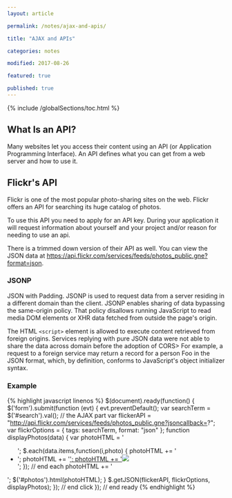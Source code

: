 ```yaml
---
layout: article

permalink: /notes/ajax-and-apis/

title: "AJAX and APIs"

categories: notes

modified: 2017-08-26

featured: true

published: true
---
```


{% include /globalSections/toc.html %}

## What Is an API?

Many websites let you access their content using an API (or Application Programming Interface). An API defines what you can get from a web server and how to use it. 

## Flickr's API

Flickr is one of the most popular photo-sharing sites on the web. Flickr offers an API for searching its huge catalog of photos.

To use this API you need to apply for an API key. During your application it will request information about yourself and your project and/or reason for needing to use an api.

There is a trimmed down version of their API as well. You can view the JSON data at <a href="https://api.flickr.com/services/feeds/photos_public.gne?format=json" target="_blank">https://api.flickr.com/services/feeds/photos_public.gne?format=json</a>.

### JSONP

JSON with Padding. JSONP is used to request data from a server residing in a different domain than the client. JSONP enables sharing of data bypassing the same-origin policy. That policy disallows running JavaScript to read media DOM elements or XHR data fetched from outside the page's origin. 

The HTML `<script>` element is allowed to execute content retrieved from foreign origins. Services replying with pure JSON data were not able to share the data across domain before the adoption of CORS> For example, a request to a foreign service may return a record for a person Foo in the JSON format, which, by definition, conforms to JavaScript's object initializer syntax.

### Example

{% highlight javascript linenos %}
$(document).ready(function() {
 $('form').submit(function (evt) {
    evt.preventDefault();
    var searchTerm = $('#search').val();
    // the AJAX part
    var flickerAPI = "http://api.flickr.com/services/feeds/photos_public.gne?jsoncallback=?";
    var flickrOptions = {
      tags: searchTerm,
      format: "json"
    };
    function displayPhotos(data) {
      var photoHTML = '<ul>';
      $.each(data.items,function(i,photo) {
        photoHTML += '<li class="grid-25 tablet-grid-50">';
        photoHTML += '<a href="' + photo.link + '" class="image">';
        photoHTML += '<img src="' + photo.media.m + '"></a></li>';
      }); // end each
      photoHTML += '</ul>';
      $('#photos').html(photoHTML);
    }
    $.getJSON(flickerAPI, flickrOptions, displayPhotos);
  }); // end click
}); // end ready
{% endhighlight %}